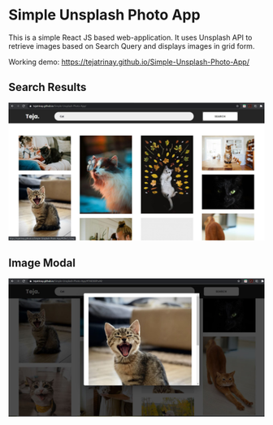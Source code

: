 # Simple Unsplash Photo App

This is a simple React JS based web-application. It uses Unsplash API to retrieve images based on Search Query and displays images in grid form.


Working demo:  https://tejatrinay.github.io/Simple-Unsplash-Photo-App/

## Search Results
![Search Results](https://github.com/TejaTrinay/Simple-Unsplash-Photo-App/blob/main/images/screenshot.JPG)

## Image Modal
![Modal](https://github.com/TejaTrinay/Simple-Unsplash-Photo-App/blob/main/images/screenshot2.JPG)
